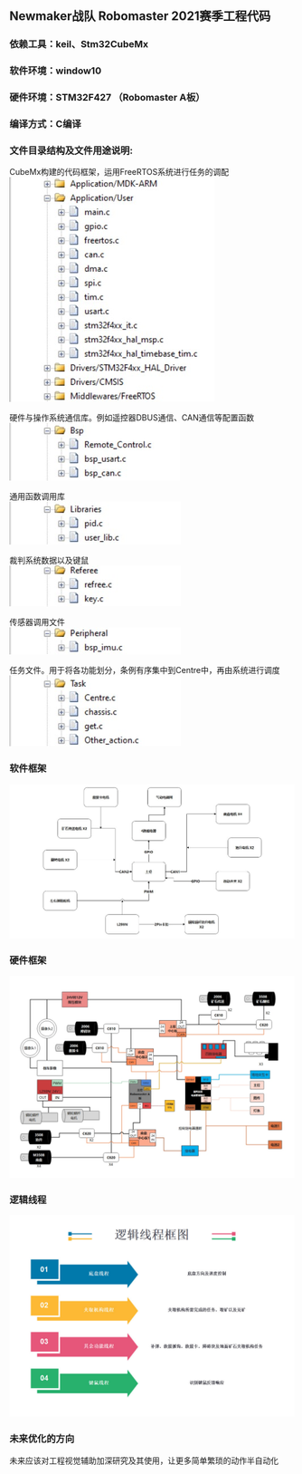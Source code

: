 ## Newmaker战队 Robomaster 2021赛季工程代码

### 依赖工具：keil、Stm32CubeMx

### 软件环境：window10 

### 硬件环境：STM32F427 （Robomaster A板）

### 编译方式：C编译

### 文件目录结构及文件用途说明:
  CubeMx构建的代码框架，运用FreeRTOS系统进行任务的调配   
  ![Doc](https://github.com/Yoyo-yi/2021_open_source_code/blob/main/Doc/CubeMx.jpg)

  硬件与操作系统通信库。例如遥控器DBUS通信、CAN通信等配置函数   
  ![Doc](https://github.com/Yoyo-yi/2021_open_source_code/blob/main/Doc/BSP.jpg)

  通用函数调用库   
  ![Doc](https://github.com/Yoyo-yi/2021_open_source_code/blob/main/Doc/Libraries.jpg)

  裁判系统数据以及键鼠    
  ![Doc](https://github.com/Yoyo-yi/2021_open_source_code/blob/main/Doc/Referee.jpg)

  传感器调用文件   
  ![Doc](https://github.com/Yoyo-yi/2021_open_source_code/blob/main/Doc/Peripheral.jpg)

  任务文件。用于将各功能划分，条例有序集中到Centre中，再由系统进行调度    
  ![Doc](https://github.com/Yoyo-yi/2021_open_source_code/blob/main/Doc/Task.jpg)
  
### 软件框架
  ![Doc](https://github.com/Yoyo-yi/2021_open_source_code/blob/main/Doc/%E8%BD%AF%E4%BB%B6%E6%A1%86%E6%9E%B6.jpg)
  
### 硬件框架
  ![Doc](https://github.com/Yoyo-yi/2021_open_source_code/blob/main/Doc/%E5%B7%A5%E7%A8%8B%E6%8E%A5%E7%BA%BF%E6%8B%93%E6%89%91.jpg)
 
### 逻辑线程
  ![Doc](https://github.com/Yoyo-yi/2021_open_source_code/blob/main/Doc/%E9%80%BB%E8%BE%91%E7%BA%BF%E7%A8%8B.jpg)
  
### 未来优化的方向
   未来应该对工程视觉辅助加深研究及其使用，让更多简单繁琐的动作半自动化
   

  


